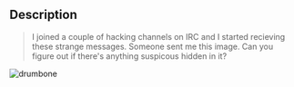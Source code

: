 ## Description 
> I joined a couple of hacking channels on IRC and I started recieving these strange messages.
Someone sent me this image. Can you figure out if there's anything suspicous hidden in it?

![drumbone](https://github.com/AhmedMoFawzy/Forensics-Challenges/assets/99213868/a1a1049d-0e4c-43cf-a34e-ff25d2bad8a4)
